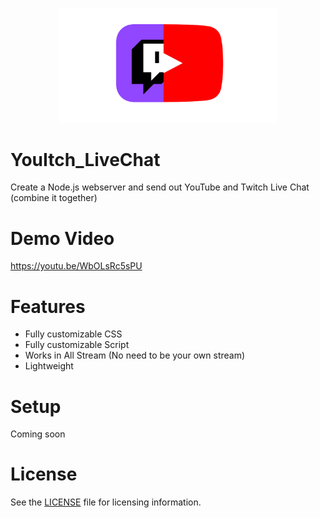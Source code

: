 <p align="center">
  <img src="./icon/YouItch.png" href="https://youtu.be/WbOLsRc5sPU" width="350" title="YouItch">
</p>

# YouItch_LiveChat
Create a Node.js webserver and send out YouTube and Twitch Live Chat (combine it together)

# Demo Video
https://youtu.be/WbOLsRc5sPU

# Features
* Fully customizable CSS
* Fully customizable Script
* Works in All Stream (No need to be your own stream)
* Lightweight

# Setup
Coming soon

# License
See the [LICENSE](./LICENSE) file for licensing information.

